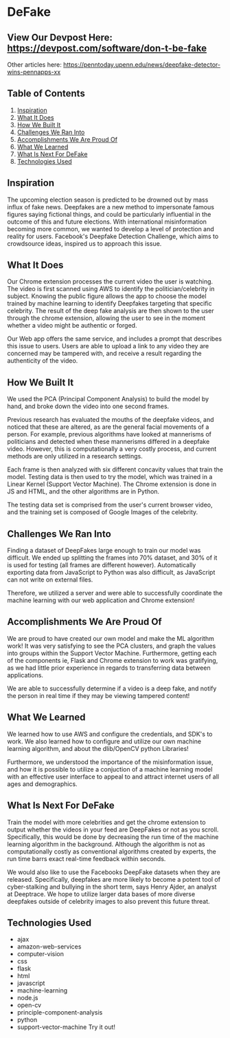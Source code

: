 # DeFake
## View Our Devpost Here: https://devpost.com/software/don-t-be-fake
Other articles here: https://penntoday.upenn.edu/news/deepfake-detector-wins-pennapps-xx
## Table of Contents

1. [Inspiration](#inspiration)
2. [What It Does](#what-it-does)
3. [How We Built It](#how-we-built-it)
4. [Challenges We Ran Into](#challenges-we-ran-into)
5. [Accomplishments We Are Proud Of](#accomplishments-we-are-proud-of)
6. [What We Learned](#what-we-learned)
7. [What Is Next For DeFake](#what-is-next-for-defake)
8. [Technologies Used](#technologies-used)


## Inspiration
The upcoming election season is predicted to be drowned out by mass influx of fake news. Deepfakes are a new method to impersonate famous figures saying fictional things, and could be particularly influential in the outcome of this and future elections. With international misinformation becoming more common, we wanted to develop a level of protection and reality for users. Facebook's Deepfake Detection Challenge, which aims to crowdsource ideas, inspired us to approach this issue.

## What It Does
Our Chrome extension processes the current video the user is watching. The video is first scanned using AWS to identify the politician/celebrity in subject. Knowing the public figure allows the app to choose the model trained by machine learning to identify Deepfakes targeting that specific celebrity. The result of the deep fake analysis are then shown to the user through the chrome extension, allowing the user to see in the moment whether a video might be authentic or forged.

Our Web app offers the same service, and includes a prompt that describes this issue to users. Users are able to upload a link to any video they are concerned may be tampered with, and receive a result regarding the authenticity of the video.

## How We Built It
We used the PCA (Principal Component Analysis) to build the model by hand, and broke down the video into one second frames.

Previous research has evaluated the mouths of the deepfake videos, and noticed that these are altered, as are the general facial movements of a person. For example, previous algorithms have looked at mannerisms of politicians and detected when these mannerisms differed in a deepfake video. However, this is computationally a very costly process, and current methods are only utilized in a research settings.

Each frame is then analyzed with six different concavity values that train the model. Testing data is then used to try the model, which was trained in a Linear Kernel (Support Vector Machine). The Chrome extension is done in JS and HTML, and the other algorithms are in Python.

The testing data set is comprised from the user's current browser video, and the training set is composed of Google Images of the celebrity.

## Challenges We Ran Into
Finding a dataset of DeepFakes large enough to train our model was difficult. We ended up splitting the frames into 70% dataset, and 30% of it is used for testing (all frames are different however). Automatically exporting data from JavaScript to Python was also difficult, as JavaScript can not write on external files.

Therefore, we utilized a server and were able to successfully coordinate the machine learning with our web application and Chrome extension!

## Accomplishments We Are Proud Of
We are proud to have created our own model and make the ML algorithm work! It was very satisfying to see the PCA clusters, and graph the values into groups within the Support Vector Machine. Furthermore, getting each of the components ie, Flask and Chrome extension to work was gratifying, as we had little prior experience in regards to transferring data between applications.

We are able to successfully determine if a video is a deep fake, and notify the person in real time if they may be viewing tampered content!

## What We Learned
We learned how to use AWS and configure the credentials, and SDK's to work. We also learned how to configure and utilize our own machine learning algorithm, and about the dlib/OpenCV python Libraries!

Furthermore, we understood the importance of the misinformation issue, and how it is possible to utilize a conjuction of a machine learning model with an effective user interface to appeal to and attract internet users of all ages and demographics.

## What Is Next For DeFake
Train the model with more celebrities and get the chrome extension to output whether the videos in your feed are DeepFakes or not as you scroll. Specifically, this would be done by decreasing the run time of the machine learning algorithm in the background. Although the algorithm is not as computationally costly as conventional algorithms created by experts, the run time barrs exact real-time feedback within seconds.

We would also like to use the Facebooks DeepFake datasets when they are released. Specifically, deepfakes are more likely to become a potent tool of cyber-stalking and bullying in the short term, says Henry Ajder, an analyst at Deeptrace. We hope to utilize larger data bases of more diverse deepfakes outside of celebrity images to also prevent this future threat.

## Technologies Used
* ajax
* amazon-web-services
* computer-vision
* css
* flask
* html
* javascript
* machine-learning
* node.js
* open-cv
* principle-component-analysis
* python
* support-vector-machine
Try it out!
